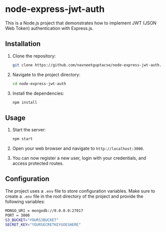 # node-express-jwt-auth

This is a Node.js project that demonstrates how to implement JWT (JSON Web Token) authentication with Express.js.

## Installation

1. Clone the repository:

   ```bash
   git clone https://github.com/navneetguptacse/node-express-jwt-auth.git
   ```

2. Navigate to the project directory:

   ```bash
   cd node-express-jwt-auth
   ```

3. Install the dependencies:

   ```bash
   npm install
   ```

## Usage

1. Start the server:

   ```bash
   npm start
   ```

2. Open your web browser and navigate to `http://localhost:3000`.

3. You can now register a new user, login with your credentials, and access protected routes.

## Configuration

The project uses a `.env` file to store configuration variables. Make sure to create a `.env` file in the root directory of the project and provide the following variables:

```bash
MONGO_URI = mongodb://0.0.0.0:27017
PORT = 3000
S3_BUCKET="YOURS3BUCKET"
SECRET_KEY="YOURSECRETKEYGOESHERE"
```
